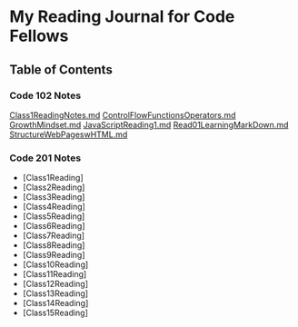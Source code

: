 # My Reading Journal for Code Fellows

## Table of Contents

### Code 102 Notes

[Class1ReadingNotes.md](https://github.com/exir3366/reading-notes/files/10049382/Class1ReadingNotes.md)
[ControlFlowFunctionsOperators.md](https://github.com/exir3366/reading-notes/files/10049383/ControlFlowFunctionsOperators.md)
[GrowthMindset.md](https://github.com/exir3366/reading-notes/files/10049384/GrowthMindset.md)
[JavaScriptReading1.md](https://github.com/exir3366/reading-notes/files/10049386/JavaScriptReading1.md)
[Read01LearningMarkDown.md](https://github.com/exir3366/reading-notes/files/10049387/Read01LearningMarkDown.md)
[StructureWebPageswHTML.md](https://github.com/exir3366/reading-notes/files/10049388/StructureWebPageswHTML.md)

### Code 201 Notes

* [Class1Reading]
* [Class2Reading]
* [Class3Reading]
* [Class4Reading]
* [Class5Reading]
* [Class6Reading]
* [Class7Reading]
* [Class8Reading]
* [Class9Reading]
* [Class10Reading]
* [Class11Reading]
* [Class12Reading]
* [Class13Reading]
* [Class14Reading]
* [Class15Reading]
